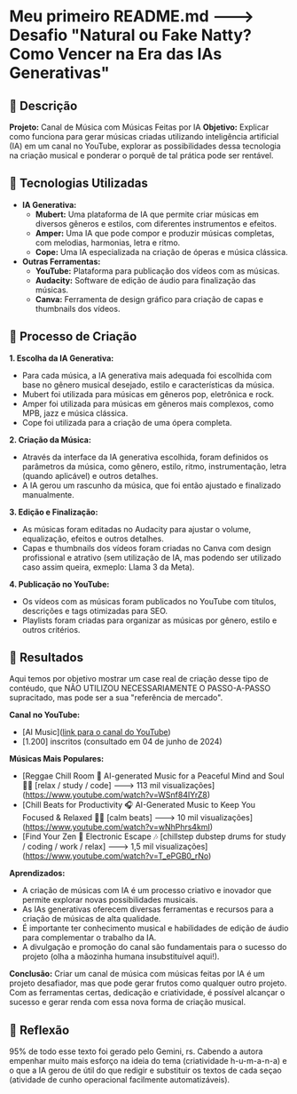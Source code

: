 # Meu primeiro README.md ---> Desafio "Natural ou Fake Natty? Como Vencer na Era das IAs Generativas"

## 📒 Descrição
**Projeto:** Canal de Música com Músicas Feitas por IA
**Objetivo:** Explicar como funciona para gerar músicas criadas utilizando inteligência artificial (IA) em um canal no YouTube, explorar as possibilidades dessa tecnologia na criação musical e ponderar o porquê de tal prática pode ser rentável.


## 🤖 Tecnologias Utilizadas
* **IA Generativa:**
    * **Mubert:** Uma plataforma de IA que permite criar músicas em diversos gêneros e estilos, com diferentes instrumentos e efeitos.
    * **Amper:** Uma IA que pode compor e produzir músicas completas, com melodias, harmonias, letra e ritmo.
    * **Cope:** Uma IA especializada na criação de óperas e música clássica.
* **Outras Ferramentas:**
    * **YouTube:** Plataforma para publicação dos vídeos com as músicas.
    * **Audacity:** Software de edição de áudio para finalização das músicas.
    * **Canva:** Ferramenta de design gráfico para criação de capas e thumbnails dos vídeos.


## 🧐 Processo de Criação
**1. Escolha da IA Generativa:**
* Para cada música, a IA generativa mais adequada foi escolhida com base no gênero musical desejado, estilo e características da música.
* Mubert foi utilizada para músicas em gêneros pop, eletrônica e rock.
* Amper foi utilizada para músicas em gêneros mais complexos, como MPB, jazz e música clássica.
* Cope foi utilizada para a criação de uma ópera completa.

**2. Criação da Música:**
* Através da interface da IA generativa escolhida, foram definidos os parâmetros da música, como gênero, estilo, ritmo, instrumentação, letra (quando aplicável) e outros detalhes.
* A IA gerou um rascunho da música, que foi então ajustado e finalizado manualmente.

**3. Edição e Finalização:**
* As músicas foram editadas no Audacity para ajustar o volume, equalização, efeitos e outros detalhes.
* Capas e thumbnails dos vídeos foram criadas no Canva com design profissional e atrativo (sem utilização de IA, mas podendo ser utilizado caso assim queira, exmeplo: Llama 3 da Meta).

**4. Publicação no YouTube:**
* Os vídeos com as músicas foram publicados no YouTube com títulos, descrições e tags otimizadas para SEO.
* Playlists foram criadas para organizar as músicas por gênero, estilo e outros critérios.


##  🚀 Resultados
Aqui temos por objetivo mostrar um case real de criação desse tipo de contéudo, que NÃO UTILIZOU NECESSARIAMENTE O PASSO-A-PASSO supracitado, mas pode ser a sua "referência de mercado". 

**Canal no YouTube:**
* [AI Music]([link para o canal do YouTube](https://www.youtube.com/@ai_music_official/featured))
* [1.200] inscritos (consultado em 04 de junho de 2024)

**Músicas Mais Populares:**
* [Reggae Chill Room 🌴 AI-generated Music for a Peaceful Mind and Soul 🧘‍♂️ [relax / study / code] ---> 113 mil visualizações] (https://www.youtube.com/watch?v=WSnf84IYrZ8)
* [Chill Beats for Productivity 🎧 AI-Generated Music to Keep You Focused & Relaxed 🧘‍♀️ [calm beats] ---> 10 mil visualizações] (https://www.youtube.com/watch?v=wNhPhrs4kmI)
* [Find Your Zen 🌸 Electronic Escape 🎶 [chillstep dubstep drums for study / coding / work / relax] ---> 1,5 mil visualizações] (https://www.youtube.com/watch?v=T_ePGB0_rNo)


**Aprendizados:**
* A criação de músicas com IA é um processo criativo e inovador que permite explorar novas possibilidades musicais.
* As IAs generativas oferecem diversas ferramentas e recursos para a criação de músicas de alta qualidade.
* É importante ter conhecimento musical e habilidades de edição de áudio para complementar o trabalho da IA.
* A divulgação e promoção do canal são fundamentais para o sucesso do projeto (olha a mãozinha humana insubstituível aqui!).

**Conclusão:**
Criar um canal de música com músicas feitas por IA é um projeto desafiador, mas que pode gerar frutos como qualquer outro projeto. Com as ferramentas certas, dedicação e criatividade, é possível alcançar o sucesso e gerar renda com essa nova forma de criação musical.


## 💭 Reflexão
95% de todo esse texto foi gerado pelo Gemini, rs. Cabendo a autora empenhar muito mais esforço na ideia do tema (criatividade h-u-m-a-n-a) e o que a IA gerou de útil do que redigir e substituir os textos de cada seçao (atividade de cunho operacional facilmente automatizáveis). 
